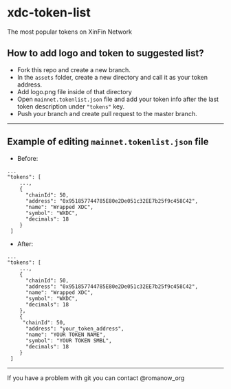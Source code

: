 # xdc-token-list
The most popular tokens on XinFin Network


## How to add logo and token to suggested list?

 - Fork this repo and create a new branch.
 - In the `assets` folder, create a new directory and call it as your token address.
 - Add logo.png file inside of that directory
 - Open `mainnet.tokenlist.json` file and add your token info after the last token description under `"tokens"` key.
 - Push your branch and create pull request to the master branch.

---

## Example of editing `mainnet.tokenlist.json` file
- Before: 
```
...
"tokens": [
    ...,
    {
      "chainId": 50,
      "address": "0x951857744785E80e2De051c32EE7b25f9c458C42",
      "name": "Wrapped XDC",
      "symbol": "WXDC",
      "decimals": 18
    }
 ]
```
- After: 
```
...
"tokens": [
    ...,
    {
      "chainId": 50,
      "address": "0x951857744785E80e2De051c32EE7b25f9c458C42",
      "name": "Wrapped XDC",
      "symbol": "WXDC",
      "decimals": 18
    },
    {
     "chainId": 50,
      "address": "your_token_address",
      "name": "YOUR TOKEN NAME",
      "symbol": "YOUR TOKEN SMBL",
      "decimals": 18
    }
 ]
```

---
If you have a problem with git you can contact @romanow_org
